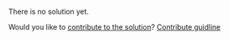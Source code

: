 
There is no solution yet.

Would you like to [contribute to the solution](https://github.com/BFEdev/BFE.dev-solutions/blob/main/question/what-is-prototypal-inheritance-how-does-it-work_en.md)? [Contribute guidline](https://github.com/BFEdev/BFE.dev-solutions#how-to-contribute)
